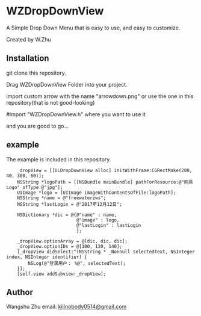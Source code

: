 # WZDropDownView

A Simple Drop Down Menu that is easy to use, and easy to customize.


Created by W.Zhu


## Installation

git clone this repository.

Drag WZDropDownView Folder into your project.

import custom arrow with the name "arrowdown.png" or use the one in this repository(that is not good-looking)

#import "WZDropDownView.h" where you want to use it

and you are good to go...

## example

The example is included in this repository.

```
    _dropView = [[ULDropDownView alloc] initWithFrame:CGRectMake(200, 40, 300, 60)];
    NSString *logoPath = [[NSBundle mainBundle] pathForResource:@"网易Logo" ofType:@"jpg"];
    UIImage *logo = [UIImage imageWithContentsOfFile:logoPath];
    NSString *name = @"freewaterzws";
    NSString *lastLogin = @"2017年12月12日";
    
    NSDictionary *dic = @{@"name" : name,
                          @"image" : logo,
                          @"lastLogin" : lastLogin
                          };
    
    _dropView.optionArray = @[dic, dic, dic];
    _dropView.optionIDs = @[100, 120, 140];
    [_dropView didSelect:^(NSString * _Nonnull selectedText, NSInteger index, NSInteger identifier) {
        NSLog(@"登录用户： %@", selectedText);
    }];
    [self.view addSubview:_dropView];
```

## Author

Wangshu Zhu email: killnobody0514@gmail.com
